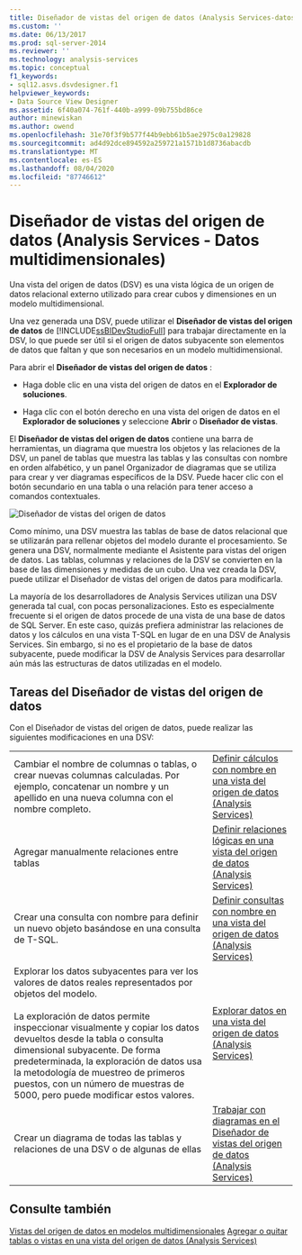 ```yaml
---
title: Diseñador de vistas del origen de datos (Analysis Services-datos multidimensionales) | Microsoft Docs
ms.custom: ''
ms.date: 06/13/2017
ms.prod: sql-server-2014
ms.reviewer: ''
ms.technology: analysis-services
ms.topic: conceptual
f1_keywords:
- sql12.asvs.dsvdesigner.f1
helpviewer_keywords:
- Data Source View Designer
ms.assetid: 6f40a074-761f-440b-a999-09b755bd86ce
author: minewiskan
ms.author: owend
ms.openlocfilehash: 31e70f3f9b577f44b9ebb61b5ae2975c0a129828
ms.sourcegitcommit: ad4d92dce894592a259721a1571b1d8736abacdb
ms.translationtype: MT
ms.contentlocale: es-ES
ms.lasthandoff: 08/04/2020
ms.locfileid: "87746612"
---
```

# <a name="data-source-view-designer-analysis-services---multidimensional-data"></a>Diseñador de vistas del origen de datos (Analysis Services - Datos multidimensionales)
  Una vista del origen de datos (DSV) es una vista lógica de un origen de datos relacional externo utilizado para crear cubos y dimensiones en un modelo multidimensional.

 Una vez generada una DSV, puede utilizar el **Diseñador de vistas del origen de datos** de [!INCLUDE[ssBIDevStudioFull](../includes/ssbidevstudiofull-md.md)] para trabajar directamente en la DSV, lo que puede ser útil si el origen de datos subyacente son elementos de datos que faltan y que son necesarios en un modelo multidimensional.

 Para abrir el **Diseñador de vistas del origen de datos** :

-   Haga doble clic en una vista del origen de datos en el **Explorador de soluciones**.

-   Haga clic con el botón derecho en una vista del origen de datos en el **Explorador de soluciones** y seleccione **Abrir** o **Diseñador de vistas**.

 El **Diseñador de vistas del origen de datos** contiene una barra de herramientas, un diagrama que muestra los objetos y las relaciones de la DSV, un panel de tablas que muestra las tablas y las consultas con nombre en orden alfabético, y un panel Organizador de diagramas que se utiliza para crear y ver diagramas específicos de la DSV. Puede hacer clic con el botón secundario en una tabla o una relación para tener acceso a comandos contextuales.

 ![Diseñador de vistas del origen de datos](media/ssas-dsvdesigner.PNG "Diseñador de vistas del origen de datos")

 Como mínimo, una DSV muestra las tablas de base de datos relacional que se utilizarán para rellenar objetos del modelo durante el procesamiento. Se genera una DSV, normalmente mediante el Asistente para vistas del origen de datos. Las tablas, columnas y relaciones de la DSV se convierten en la base de las dimensiones y medidas de un cubo. Una vez creada la DSV, puede utilizar el Diseñador de vistas del origen de datos para modificarla.

 La mayoría de los desarrolladores de Analysis Services utilizan una DSV generada tal cual, con pocas personalizaciones. Esto es especialmente frecuente si el origen de datos procede de una vista de una base de datos de SQL Server. En este caso, quizás prefiera administrar las relaciones de datos y los cálculos en una vista T-SQL en lugar de en una DSV de Analysis Services. Sin embargo, si no es el propietario de la base de datos subyacente, puede modificar la DSV de Analysis Services para desarrollar aún más las estructuras de datos utilizadas en el modelo.

## <a name="tasks-in-data-source-view-designer"></a>Tareas del Diseñador de vistas del origen de datos
 Con el Diseñador de vistas del origen de datos, puede realizar las siguientes modificaciones en una DSV:

|||
|-|-|
|Cambiar el nombre de columnas o tablas, o crear nuevas columnas calculadas. Por ejemplo, concatenar un nombre y un apellido en una nueva columna con el nombre completo.|[Definir cálculos con nombre en una vista del origen de datos &#40;Analysis Services&#41;](multidimensional-models/define-named-calculations-in-a-data-source-view-analysis-services.md)|
|Agregar manualmente relaciones entre tablas|[Definir relaciones lógicas en una vista del origen de datos &#40;Analysis Services&#41;](multidimensional-models/define-logical-relationships-in-a-data-source-view-analysis-services.md)|
|Crear una consulta con nombre para definir un nuevo objeto basándose en una consulta de T-SQL.|[Definir consultas con nombre en una vista del origen de datos &#40;Analysis Services&#41;](multidimensional-models/define-named-queries-in-a-data-source-view-analysis-services.md)|
|Explorar los datos subyacentes para ver los valores de datos reales representados por objetos del modelo.<br /><br /> La exploración de datos permite inspeccionar visualmente y copiar los datos devueltos desde la tabla o consulta dimensional subyacente. De forma predeterminada, la exploración de datos usa la metodología de muestreo de primeros puestos, con un número de muestras de 5000, pero puede modificar estos valores.|[Explorar datos en una vista del origen de datos &#40;Analysis Services&#41;](multidimensional-models/explore-data-in-a-data-source-view-analysis-services.md)|
|Crear un diagrama de todas las tablas y relaciones de una DSV o de algunas de ellas|[Trabajar con diagramas en el Diseñador de vistas del origen de datos &#40;Analysis Services&#41;](multidimensional-models/work-with-diagrams-in-data-source-view-designer-analysis-services.md)|

## <a name="see-also"></a>Consulte también
 [Vistas del origen de datos en modelos multidimensionales](multidimensional-models/data-source-views-in-multidimensional-models.md) [Agregar o quitar tablas o vistas en una vista del origen de datos &#40;Analysis Services&#41;](multidimensional-models/adding-or-removing-tables-or-views-in-a-data-source-view-analysis-services.md)


